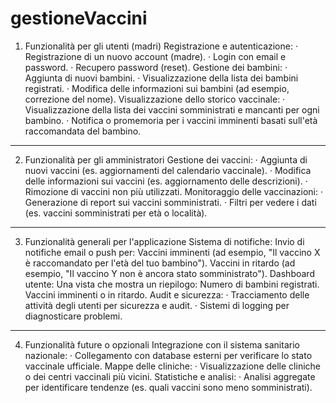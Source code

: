 # gestioneVaccini
1. Funzionalità per gli utenti (madri)
Registrazione e autenticazione:
·	Registrazione di un nuovo account (madre).
·	Login con email e password.
·	Recupero password (reset).
Gestione dei bambini:
·	Aggiunta di nuovi bambini.
·	Visualizzazione della lista dei bambini registrati.
·	Modifica delle informazioni sui bambini (ad esempio, correzione del nome).
Visualizzazione dello storico vaccinale:
·	Visualizzazione della lista dei vaccini somministrati e mancanti per ogni bambino.
·	Notifica o promemoria per i vaccini imminenti basati sull'età raccomandata del bambino.
----------------------
2. Funzionalità per gli amministratori
Gestione dei vaccini:
·	Aggiunta di nuovi vaccini (es. aggiornamenti del calendario vaccinale).
·	Modifica delle informazioni sui vaccini (es. aggiornamento delle descrizioni).
·	Rimozione di vaccini non più utilizzati.
Monitoraggio delle vaccinazioni:
·	Generazione di report sui vaccini somministrati.
·	Filtri per vedere i dati (es. vaccini somministrati per età o località).
----------------------
3. Funzionalità generali per l'applicazione
Sistema di notifiche:
	Invio di notifiche email o push per:
	Vaccini imminenti (ad esempio, "Il vaccino X è raccomandato per l'età del tuo bambino").
	Vaccini in ritardo (ad esempio, "Il vaccino Y non è ancora stato somministrato").
Dashboard utente:
	Una vista che mostra un riepilogo:
	Numero di bambini registrati.
	Vaccini imminenti o in ritardo.
Audit e sicurezza:
·	Tracciamento delle attività degli utenti per sicurezza e audit.
·	Sistemi di logging per diagnosticare problemi.
----------------------
4. Funzionalità future o opzionali
Integrazione con il sistema sanitario nazionale:
·	Collegamento con database esterni per verificare lo stato vaccinale ufficiale.
Mappe delle cliniche:
·	Visualizzazione delle cliniche o dei centri vaccinali più vicini.
Statistiche e analisi:
·	Analisi aggregate per identificare tendenze (es. quali vaccini sono meno somministrati).

